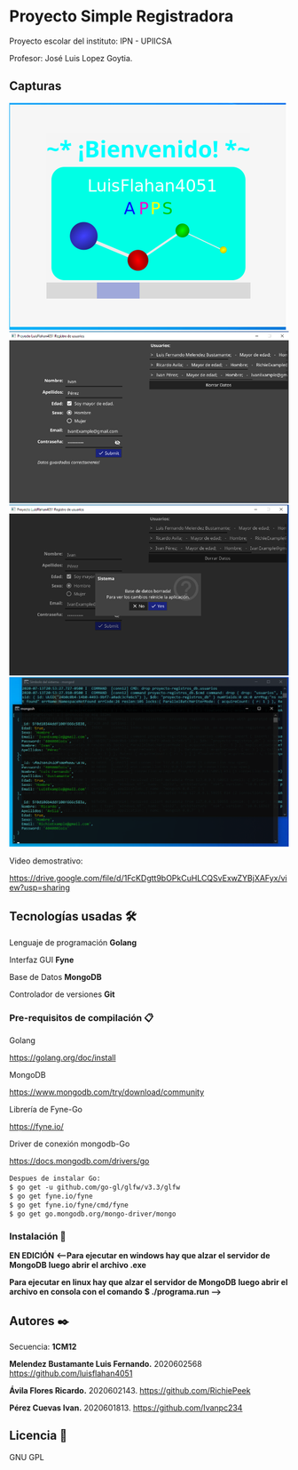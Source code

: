 # Proyecto Simple Registradora

Proyecto escolar del instituto:
IPN - UPIICSA

Profesor: 
José Luis Lopez Goytia.

## Capturas
![alt text](captura1.png)
![alt text](captura2.png)
![alt text](captura3.png)
![alt text](captura4.png)

Video demostrativo:

https://drive.google.com/file/d/1FcKDgtt9bOPkCuHLCQSvExwZYBjXAFyx/view?usp=sharing

## Tecnologías usadas 🛠️

Lenguaje de programación **Golang**

Interfaz GUI **Fyne**

Base de Datos **MongoDB**

Controlador de versiones **Git**

### Pre-requisitos de compilación 📋

Golang

https://golang.org/doc/install

MongoDB

https://www.mongodb.com/try/download/community

Librería de Fyne-Go

https://fyne.io/

Driver de conexión mongodb-Go

https://docs.mongodb.com/drivers/go

```
Despues de instalar Go:
$ go get -u github.com/go-gl/glfw/v3.3/glfw
$ go get fyne.io/fyne
$ go get fyne.io/fyne/cmd/fyne
$ go get go.mongodb.org/mongo-driver/mongo
```

### Instalación 🔧

**EN EDICIÓN**
**<--Para ejecutar en **windows** hay que alzar el servidor de MongoDB**
**luego abrir el archivo .exe**

**Para ejecutar en **linux** hay que alzar el servidor de MongoDB**
**luego abrir el archivo en consola con el comando**
**$ ./programa.run -->**

## Autores ✒️
Secuencia: **1CM12**

**Melendez Bustamante Luis Fernando.**
2020602568
https://github.com/luisflahan4051

**Ávila Flores Ricardo.**
2020602143.
https://github.com/RichiePeek

**Pérez Cuevas Ivan.**
2020601813.
https://github.com/Ivanpc234

## Licencia 📄

GNU GPL